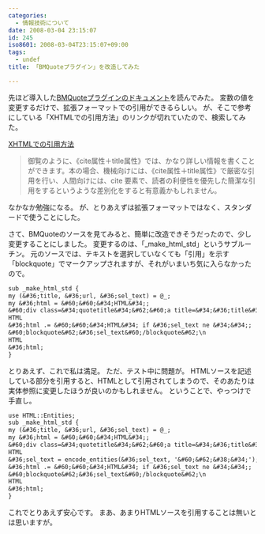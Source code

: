 ```yaml
---
categories:
  - 情報技術について
date: 2008-03-04 23:15:07
id: 245
iso8601: 2008-03-04T23:15:07+09:00
tags:
  - undef
title: 「BMQuoteプラグイン」を改造してみた

---
```


先ほど導入した<a title="BMQuoteプラグイン" href="http://labs.m-logic.jp/plugins/mt-bmquote/docs/mt-bmquote.html">BMQuoteプラグインのドキュメント</a>を読んでみた。
変数の値を変更するだけで、拡張フォーマットでの引用ができるらしい。
が、そこで参考にしている「XHTMLでの引用方法」のリンクが切れていたので、検索してみた。
<div class="quotetitle"><a title="XHTMLでの引用方法" href="http://www.nagaitosiya.com/c/quotation.html">XHTMLでの引用方法</a></div>
<blockquote>御覧のように、《cite属性＋title属性》では、かなり詳しい情報を書くことができます。本の場合、機械向けには、《cite属性＋title属性》で厳密な引用を行い、人間向けには、cite 要素で、読者の利便性を優先した簡潔な引用をするというような差別化をすると有意義かもしれません。</blockquote>
なかなか勉強になる。
が、とりあえずは拡張フォーマットではなく、スタンダードで使うことにした。


さて、BMQuoteのソースを見てみると、簡単に改造できそうだったので、少し変更することにしました。
変更するのは、「_make_html_std」というサブルーチン。
元のソースでは、テキストを選択していなくても「引用」を示す「blockquote」でマークアップされますが、それがいまいち気に入らなかったので。
```default
sub _make_html_std {
my (&#36;title, &#36;url, &#36;sel_text) = @_;
my &#36;html = &#60;&#60;&#34;HTML&#34;;
&#60;div class=&#34;quotetitle&#34;&#62;&#60;a title=&#34;&#36;title&#34; href=&#34;&#36;url&#34; target=&#34;_blank&#34;&#62;&#36;title&#60;/a&#62;&#60;/div&#62;\n
HTML
&#36;html .= &#60;&#60;&#34;HTML&#34; if &#36;sel_text ne &#34;&#34;;
&#60;blockquote&#62;&#36;sel_text&#60;/blockquote&#62;\n
HTML
&#36;html;
}
```
とりあえず、これで私は満足。
ただ、テスト中に問題が。
HTMLソースを記述している部分を引用すると、HTMLとして引用されてしまうので、そのあたりは実体参照に変更したほうが良いのかもしれません。
ということで、やっつけで手直し。
```default
use HTML::Entities;
sub _make_html_std {
my (&#36;title, &#36;url, &#36;sel_text) = @_;
my &#36;html = &#60;&#60;&#34;HTML&#34;;
&#60;div class=&#34;quotetitle&#34;&#62;&#60;a title=&#34;&#36;title&#34; href=&#34;&#36;url&#34; target=&#34;_blank&#34;&#62;&#36;title&#60;/a&#62;&#60;/div&#62;\n
HTML
&#36;sel_text = encode_entities(&#36;sel_text, '&#60;&#62;&#38;&#34;');
&#36;html .= &#60;&#60;&#34;HTML&#34; if &#36;sel_text ne &#34;&#34;;
&#60;blockquote&#62;&#36;sel_text&#60;/blockquote&#62;\n
HTML
&#36;html;
}
```
これでとりあえず安心です。
まあ、あまりHTMLソースを引用することは無いとは思いますが&#133;。
    	